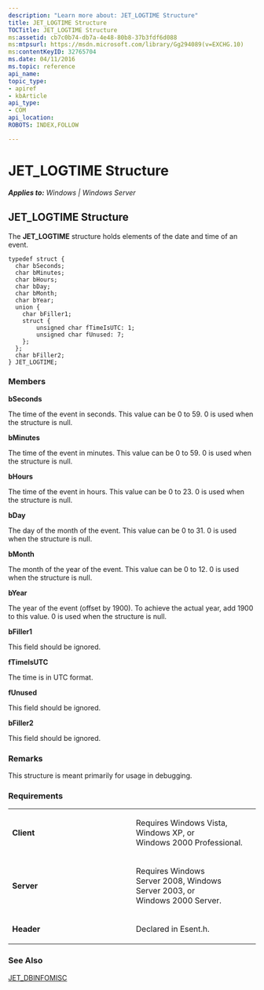 ```yaml
---
description: "Learn more about: JET_LOGTIME Structure"
title: JET_LOGTIME Structure
TOCTitle: JET_LOGTIME Structure
ms:assetid: cb7c0b74-db7a-4e48-80b8-37b3fdf6d088
ms:mtpsurl: https://msdn.microsoft.com/library/Gg294089(v=EXCHG.10)
ms:contentKeyID: 32765704
ms.date: 04/11/2016
ms.topic: reference
api_name: 
topic_type: 
- apiref
- kbArticle
api_type: 
- COM
api_location: 
ROBOTS: INDEX,FOLLOW

---
```


# JET_LOGTIME Structure


_**Applies to:** Windows | Windows Server_

## JET_LOGTIME Structure

The **JET_LOGTIME** structure holds elements of the date and time of an event.

    typedef struct {
      char bSeconds;
      char bMinutes;
      char bHours;
      char bDay;
      char bMonth;
      char bYear;
      union {
        char bFiller1;
        struct {
            unsigned char fTimeIsUTC: 1;
            unsigned char fUnused: 7;
        };
      };
      char bFiller2;
    } JET_LOGTIME;

### Members

**bSeconds**

The time of the event in seconds. This value can be 0 to 59. 0 is used when the structure is null.

**bMinutes**

The time of the event in minutes. This value can be 0 to 59. 0 is used when the structure is null.

**bHours**

The time of the event in hours. This value can be 0 to 23. 0 is used when the structure is null.

**bDay**

The day of the month of the event. This value can be 0 to 31. 0 is used when the structure is null.

**bMonth**

The month of the year of the event. This value can be 0 to 12. 0 is used when the structure is null.

**bYear**

The year of the event (offset by 1900). To achieve the actual year, add 1900 to this value. 0 is used when the structure is null.

**bFiller1**

This field should be ignored.

**fTimeIsUTC**

The time is in UTC format.

**fUnused**

This field should be ignored.

**bFiller2**

This field should be ignored.

### Remarks

This structure is meant primarily for usage in debugging.

### Requirements

<table>
<colgroup>
<col style="width: 50%" />
<col style="width: 50%" />
</colgroup>
<tbody>
<tr class="odd">
<td><p><strong>Client</strong></p></td>
<td><p>Requires Windows Vista, Windows XP, or Windows 2000 Professional.</p></td>
</tr>
<tr class="even">
<td><p><strong>Server</strong></p></td>
<td><p>Requires Windows Server 2008, Windows Server 2003, or Windows 2000 Server.</p></td>
</tr>
<tr class="odd">
<td><p><strong>Header</strong></p></td>
<td><p>Declared in Esent.h.</p></td>
</tr>
</tbody>
</table>


### See Also

[JET_DBINFOMISC](./jet-dbinfomisc-structure.md)
